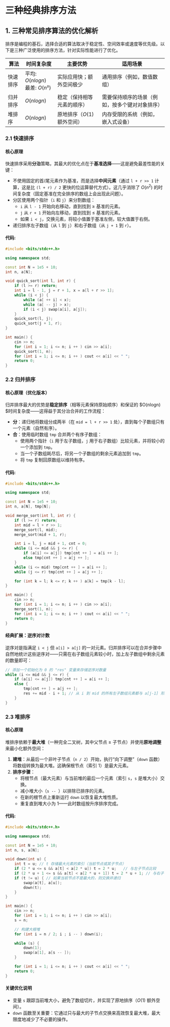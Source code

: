 # 三种经典排序方法

## 1. 三种常见排序算法的优化解析  

排序是编程的基石，选择合适的算法取决于稳定性、空间效率或速度等优先级。以下是三种广泛使用的排序方法，针对实际性能进行了优化。  

| 算法     | 时间复杂度                        | 主要优势                   | 适用场景                                       |
| -------- | --------------------------------- | -------------------------- | ---------------------------------------------- |
| 快速排序 | 平均: $O(nlogn)$<br>最差: $O(n²)$ | 实际应用快；额外空间极少   | 通用排序（例如，数值数组）                     |
| 归并排序 | $O(nlogn)$                        | 稳定（保持相等元素的顺序） | 需要保持顺序的场景（例如，按多个键对对象排序） |
| 堆排序   | $O(nlogn)$                        | 原地排序（$O(1)$额外空间） | 内存受限的系统（例如，嵌入式设备）             |

### 2.1 快速排序

#### 核心原理

  快速排序采用**分治**策略，其最大的优化点在于**基准选择**——这是避免最差性能的关键：  

  - 不使用固定的首/尾元素作为基准，而是选择**中间元素**（通过 `l + r >> 1` 计算，这是比 `(l + r) / 2` 更快的位运算替代方式）。这几乎消除了 $O(n^2)$ 的时间复杂度（固定基准在完全排序的数组上会出现此问题）。  
  - 分区使用两个指针（`i` 和 `j`）来分割数组：  
    - `i` 从 `l - 1` 开始向右移动，直到找到 ≥ 基准的元素。  
    - `j` 从 `r + 1` 开始向左移动，直到找到 ≤ 基准的元素。  
    - 如果 `i < j`，交换元素，将较小值置于基准左侧，较大值置于右侧。  
  - 递归排序左子数组（从 `l` 到 `j`）和右子数组（从 `j + 1` 到 `r`）。  

#### 代码:

  ```cpp
  #include <bits/stdc++.h>
  
  using namespace std;
  
  const int N = 1e5 + 10;
  int n, a[N];
  
  void quick_sort(int l, int r) {
      if (l >= r) return;
      int i = l - 1, j = r + 1, x = a[l + r >> 1];
      while (i < j) {
          while (a[ ++ i] < x);
          while (a[ -- j] > x);
          if (i < j) swap(a[i], a[j]);
      }
      quick_sort(l, j);
      quick_sort(j + 1, r);
  }
  
  int main() {
      cin >> n;
      for (int i = 1; i <= n; i ++ ) cin >> a[i];
      quick_sort(1, n);
      for (int i = 1; i <= n; i ++ ) cout << a[i] << " ";
      return 0;
  }  
  ```

### 2.2 归并排序

  #### 核心原理（优化版本）  

归并排序最大的优势是**稳定排序**（相等元素保持原始顺序）和保证的 $O(nlogn) $时间复杂度——这得益于其分治合并的工作流程：  

  - **分**：递归地将数组分成两半（在 `mid = l + r >> 1` 处），直到每个子数组只有一个元素（自然有序）。  
  - **合**：使用临时数组 `tmp` 合并两个有序子数组：  
    - 使用两个指针（`i` 用于左子数组，`j` 用于右子数组）比较元素，并将较小的一个添加到 `tmp`。  
    - 当一个子数组耗尽后，将另一个子数组的剩余元素追加到 `tmp`。  
    - 将 `tmp` 复制回原数组以维持有序。  

#### 代码:

  ```cpp
  #include <bits/stdc++.h>
  
  using namespace std;
  
  const int N = 1e5 + 10;
  int n, a[N], tmp[N];
  
  void merge_sort(int l, int r) {
      if (l >= r) return;
      int mid = l + r >> 1;
      merge_sort(l, mid);
      merge_sort(mid + 1, r);
  
      int i = l, j = mid + 1, cnt = 0;
      while (i <= mid && j <= r) {
          if (a[i] <= a[j]) tmp[cnt ++ ] = a[i ++ ];
          else tmp[cnt ++ ] = a[j ++ ];
      }
      while (i <= mid) tmp[cnt ++ ] = a[i ++ ];
      while (j <= r) tmp[cnt ++ ] = a[j ++ ];
  
      for (int k = l; k <= r; k ++ ) a[k] = tmp[k - l];
  }
  
  int main() {
      cin >> n;
      for (int i = 1; i <= n; i ++ ) cin >> a[i];
      merge_sort(1, n);
      for (int i = 1; i <= n; i ++ ) cout << a[i] << " ";
      return 0;
  }
  ```

  #### 经典扩展：逆序对计数  

  逆序对是指满足 `i < j` 但 `a[i] > a[j]` 的一对元素。归并排序可以在合并步骤中自然地统计这些逆序对——只需在右子数组元素较小时，加上左子数组中剩余元素的数量即可：  

  ```cpp
  // 添加一个初始化为 0 的 "res" 变量来存储逆序对数量
  while (i <= mid && j <= r) {
      if (a[i] <= a[j]) tmp[cnt ++ ] = a[i ++ ];
      else {
          tmp[cnt ++ ] = a[j ++ ];
          res += mid - i + 1; // 从 i 到 mid 的所有左子数组元素都与 a[j-1] 形成逆序对
      }
  }
  ```

### 2.3 堆排序

#### 核心原理

  堆排序依赖于**最大堆**（一种完全二叉树，其中父节点 ≥ 子节点）并使用**原地调整**来最小化额外空间：  

  1.  **建堆**：从最后一个非叶子节点（`n / 2`）开始，执行“向下调整”（`down` 函数）将数组转换为最大堆。这确保根节点（索引 1）是最大元素。  
  2.  **排序步骤**：  
      - 将根节点（最大元素）与当前堆的最后一个元素（索引 `s`，`s` 是堆大小）交换。  
      - 减小堆大小（`s -- `）以排除已排序的元素。  
      - 在新的根节点上重新运行 `down` 以恢复最大堆性质。  
      - 重复直到堆大小为 1——此时数组按升序排序完成。  

#### 代码:

  ```cpp
  #include <bits/stdc++.h>
  
  using namespace std;
  
  const int N = 1e5 + 10;
  int n, s, a[N];
  
  void down(int u) {
      int t = u; // t 存储最大元素的索引（当前节点或其子节点）
      if (2 * u <= s && a[t] < a[2 * u]) t = 2 * u;   // 与左子节点比较
      if (2 * u + 1 <= s && a[t] < a[2 * u + 1]) t = 2 * u + 1; // 与右子节点比较
      if (t != u) { // 如果当前节点不是最大的，则交换并递归
          swap(a[t], a[u]);
          down(t);
      }
  }
  
  int main() {
      cin >> n;
      for (int i = 1; i <= n; i ++ ) cin >> a[i];
      s = n;
  
      // 构建大根堆
      for (int i = n / 2; i ; i -- ) down(i);
  
      while (s) {
          down(1);
          swap(a[1], a[s -- ]);
      }
  
      for (int i = 1; i <= n; i ++ ) cout << a[i] << " ";
      return 0;
  }
  ```

  #### 关键优化说明  

  - 变量 `s` 跟踪当前堆大小，避免了数组切片，并实现了原地排序（$O(1)$ 额外空间）。  
  - `down` 函数至关重要：它通过只与最大的子节点交换来高效恢复最大堆，最大限度地减少了不必要的操作。